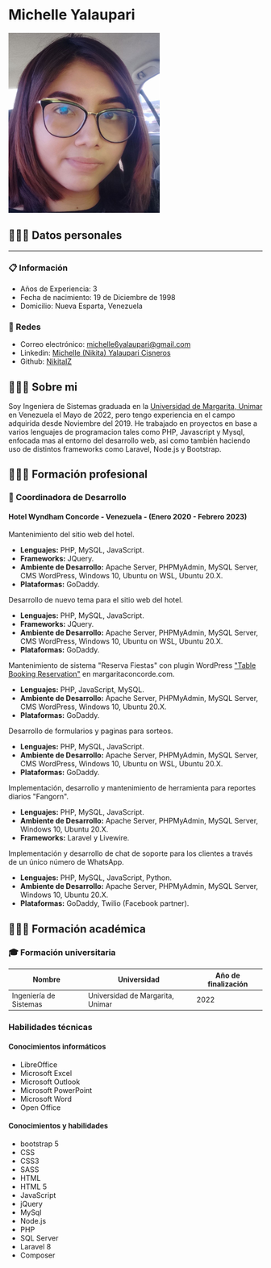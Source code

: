 # **Michelle Yalaupari**

   <img src="https://raw.githubusercontent.com/NikitaIZ/NikitaIZ/main/perfil_cv.jpg" style="width: 300px; position: center" >

## **🙋🏻‍♀️ Datos personales**

---


### **📋 Información**

-   Años de Experiencia: 3
-   Fecha de nacimiento: 19 de Diciembre de 1998
-   Domicilio: Nueva Esparta, Venezuela

### **📲 Redes**

-   Correo electrónico: [michelle6yalaupari@gmail.com](mailto:michelle6yalaupari@gmail.com)
-   Linkedin: [Michelle (Nikita) Yalaupari Cisneros](https://www.linkedin.com/in/michelle-yalaupari-cisneros/)
-   Github: [NikitaIZ](https://github.com/NikitaIZ)

## **👩🏻‍💻 Sobre mi**

Soy Ingeniera de Sistemas graduada en la [Universidad de Margarita, Unimar](https://www.unimar.edu.ve/) en Venezuela el Mayo de 2022, pero tengo experiencia en el campo adquirida desde Noviembre del 2019. He trabajado en proyectos en base a varios lenguajes de programacion tales como PHP, Javascript y Mysql, enfocada mas al entorno del desarrollo web, asi como también haciendo uso de distintos frameworks como Laravel, Node.js y Bootstrap.

## **👩🏻‍💼 Formación profesional**

### **💼 Coordinadora de Desarrollo**

#### **Hotel Wyndham Concorde - Venezuela - (Enero 2020 - Febrero 2023)**

Mantenimiento del sitio web del hotel.

-   **Lenguajes:** PHP, MySQL, JavaScript.
-   **Frameworks:** JQuery.
-   **Ambiente de Desarrollo:** Apache Server, PHPMyAdmin, MySQL Server, CMS WordPress, Windows 10, Ubuntu on WSL, Ubuntu 20.X.
-   **Plataformas:** GoDaddy.

Desarrollo de nuevo tema para el sitio web del hotel.

-   **Lenguajes:** PHP, MySQL, JavaScript.
-   **Frameworks:** JQuery.
-   **Ambiente de Desarrollo:** Apache Server, PHPMyAdmin, MySQL Server, CMS WordPress, Windows 10, Ubuntu on WSL, Ubuntu 20.X.
-   **Plataformas:** GoDaddy.

Mantenimiento de sistema "Reserva Fiestas" con plugin WordPress ["Table Booking Reservation"](https://codecanyon.net/item/restaurant-reservation-table-booking-with-seat-reservation-for-woocommerce/24622793) en margaritaconcorde.com.

-   **Lenguajes:** PHP, JavaScript, MySQL.
-   **Ambiente de Desarrollo:** Apache Server, PHPMyAdmin, MySQL Server, CMS WordPress, Windows 10, Ubuntu 20.X.
-   **Plataformas:** GoDaddy.

Desarrollo de formularios y paginas para sorteos.

-   **Lenguajes:** PHP, MySQL, JavaScript.
-   **Ambiente de Desarrollo:** Apache Server, PHPMyAdmin, MySQL Server, CMS WordPress, Windows 10, Ubuntu on WSL, Ubuntu 20.X.
-   **Plataformas:** GoDaddy.

Implementación, desarrollo y mantenimiento de herramienta para reportes diarios "Fangorn".

-   **Lenguajes:** PHP, MySQL, JavaScript.
-   **Ambiente de Desarrollo:** Apache Server, PHPMyAdmin, MySQL Server, Windows 10, Ubuntu 20.X.
-   **Frameworks:** Laravel y Livewire.


Implementación y desarrollo de chat de soporte para los clientes a través de un único número de WhatsApp.

-   **Lenguajes:** PHP, MySQL, JavaScript, Python.
-   **Ambiente de Desarrollo:** Apache Server, PHPMyAdmin, MySQL Server, Windows 10, Ubuntu 20.X.
-   **Plataformas:** GoDaddy, Twilio (Facebook partner).

## **👩🏻‍🎓 Formación académica**

### **🎓 Formación universitaria**

| Nombre                 | Universidad                           | Año de finalización |
| ---------------------- | ------------------------------------- | ------------------- |
| Ingeniería de Sistemas | Universidad de Margarita, Unimar      | 2022                |

### **Habilidades técnicas**

#### **Conocimientos informáticos**

-   LibreOffice
-   Microsoft Excel
-   Microsoft Outlook
-   Microsoft PowerPoint
-   Microsoft Word
-   Open Office

#### **Conocimientos y habilidades**

-   bootstrap 5
-   CSS
-   CSS3
-   SASS
-   HTML
-   HTML 5
-   JavaScript
-   jQuery
-   MySql
-   Node.js
-   PHP
-   SQL Server
-   Laravel 8
-   Composer
